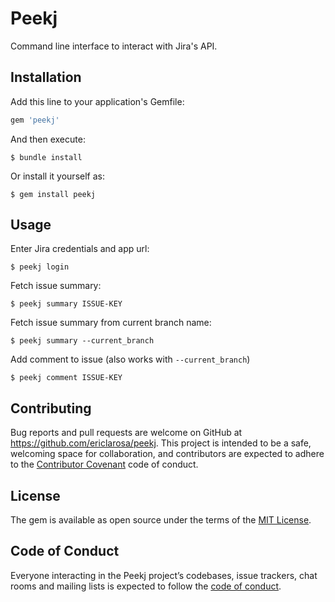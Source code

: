 # Peekj

Command line interface to interact with Jira's API.

## Installation

Add this line to your application's Gemfile:

```ruby
gem 'peekj'
```

And then execute:

    $ bundle install

Or install it yourself as:

    $ gem install peekj

## Usage

Enter Jira credentials and app url:

    $ peekj login

Fetch issue summary:

    $ peekj summary ISSUE-KEY

Fetch issue summary from current branch name:

    $ peekj summary --current_branch

Add comment to issue (also works with `--current_branch`)

    $ peekj comment ISSUE-KEY

## Contributing

Bug reports and pull requests are welcome on GitHub at https://github.com/ericlarosa/peekj. This project is intended to be a safe, welcoming space for collaboration, and contributors are expected to adhere to the [Contributor Covenant](http://contributor-covenant.org) code of conduct.

## License

The gem is available as open source under the terms of the [MIT License](https://opensource.org/licenses/MIT).

## Code of Conduct

Everyone interacting in the Peekj project’s codebases, issue trackers, chat rooms and mailing lists is expected to follow the [code of conduct](https://github.com/[USERNAME]/peekj/blob/master/CODE_OF_CONDUCT.md).
